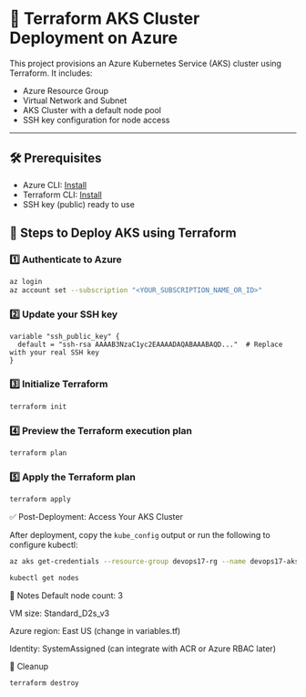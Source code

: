 # 🚀 Terraform AKS Cluster Deployment on Azure

This project provisions an Azure Kubernetes Service (AKS) cluster using Terraform. It includes:

- Azure Resource Group
- Virtual Network and Subnet
- AKS Cluster with a default node pool
- SSH key configuration for node access

---

## 🛠️ Prerequisites

- Azure CLI: [Install](https://learn.microsoft.com/en-us/cli/azure/install-azure-cli)
- Terraform CLI: [Install](https://developer.hashicorp.com/terraform/downloads)
- SSH key (public) ready to use

## 🧪 Steps to Deploy AKS using Terraform

### 1️⃣ Authenticate to Azure
```bash
az login
az account set --subscription "<YOUR_SUBSCRIPTION_NAME_OR_ID>"
```



### 2️⃣ Update your SSH key
```hcl
variable "ssh_public_key" {
  default = "ssh-rsa AAAAB3NzaC1yc2EAAAADAQABAAABAQD..."  # Replace with your real SSH key
}
```


### 3️⃣ Initialize Terraform
```bash
terraform init
```

### 4️⃣ Preview the Terraform execution plan
```bash
terraform plan
```

### 5️⃣ Apply the Terraform plan
```bash
terraform apply
```

✅ Post-Deployment: Access Your AKS Cluster

After deployment, copy the ```kube_config``` output or run the following to configure kubectl:
```bash
az aks get-credentials --resource-group devops17-rg --name devops17-aks
```
```bash
kubectl get nodes
```


 📌 Notes
Default node count: 3

VM size: Standard_D2s_v3

Azure region: East US (change in variables.tf)

Identity: SystemAssigned (can integrate with ACR or Azure RBAC later)

🧹 Cleanup
```bash
terraform destroy
```
